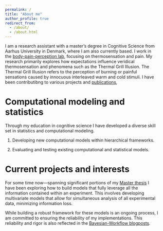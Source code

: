 ```yaml
---
permalink: /
title: "About me"
author_profile: true
redirect_from: 
  - /about/
  - /about.html
---
```


I am a research assistant with a master’s degree in Cognitive Science from Aarhus University in Denmark, where I am also currently based.
I work in the [body-pain-perception lab](https://github.com/Body-Pain-Perception-Lab), focusing on thermosensation and pain. 
My research primarily explores how expectations influence veridical thermosensation and phenomena such as the Thermal Grill Illusion.
The Thermal Grill Illusion refers to the perception of burning or painful sensations caused by innocuous interleaved warm and cold stimuli.
I have been contributibng to  various projects and [publications](https://scholar.google.dk/citations?user=bRDEyH8AAAAJ&hl=en&oi=ao), 

  
Computational modeling and statistics 
======

Through my education in cognitive science I have developed a diverse skill set in statistics and computational modeling. 

1. Developing new computational models within hierarchical frameworks.

1. Evaluating and testing existing computational and statistical models.



Current projects and interests 
======

For some time now—spanning significant portions of my [Master thesis](../files/Master-thesis.pdf) I have been exploring how to build models that fully leverage all the information contained within an experiment.
This involves developing multivariate models that allow for simultaneous analysis of all experimental data, minimizing information loss.


While building a robust framework for these models is an ongoing process, I am committed to ensuring the reliability of my implementations. This reliability and rigor is also reflected in the [Bayesian-Workflow blogposts](https://jesperfischer.github.io/year-archive/).
